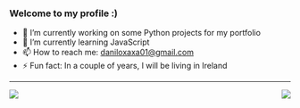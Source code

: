 ### Welcome to my profile :)


- 🔭 I’m currently working on some Python projects for my portfolio
- 🌱 I’m currently learning JavaScript
- 📫 How to reach me: daniloxaxa01@gmail.com
- ⚡ Fun fact: In a couple of years, I will be living in Ireland

---

<a href="https://github.com/Danilo-Xaxa/Danilo-Xaxa">
  <img align = "left" src = "https://github-readme-stats.vercel.app/api/top-langs/?username=Danilo-Xaxa&layout=compact&langs_count=8&theme=dracula" style="display: inline;"/>
</a>

<a href="https://github.com/ricarthlima/Danilo-Xaxa/Danilo-Xaxa">
  <img align = "right" src = "https://github-readme-stats.vercel.app/api?username=Danilo-Xaxa&show_icons=true&theme=dracula&include_all_commits=true&count_private=true&layout=compact" style="display: inline;"/>
</a>
